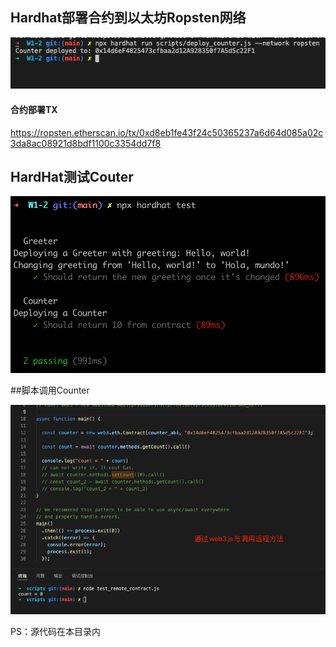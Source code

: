 
## Hardhat部署合约到以太坊Ropsten网络

![](https://github.com/bigbigpeng3/OUKE_HomeWork/blob/main/W1/W1-2/images/W1-2_deploy_Counter.png?raw=true)


#### 合约部署TX

<https://ropsten.etherscan.io/tx/0xd8eb1fe43f24c50365237a6d64d085a02c3da8ac08921d8bdf1100c3354dd7f8>


## HardHat测试Couter


![](https://github.com/bigbigpeng3/OUKE_HomeWork/blob/main/W1/W1-2/images/W1-2_contract_test.png?raw=true)



##脚本调用Counter

![](https://github.com/bigbigpeng3/OUKE_HomeWork/blob/main/W1/W1-2/images/W1-2_call_remote_contract.png?raw=true)


PS：源代码在本目录内